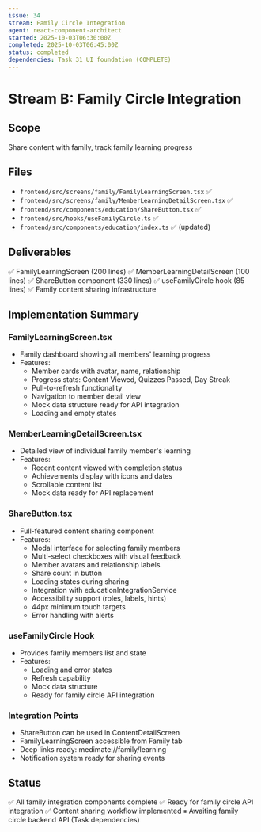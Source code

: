 ```yaml
---
issue: 34
stream: Family Circle Integration
agent: react-component-architect
started: 2025-10-03T06:30:00Z
completed: 2025-10-03T06:45:00Z
status: completed
dependencies: Task 31 UI foundation (COMPLETE)
---
```


# Stream B: Family Circle Integration

## Scope
Share content with family, track family learning progress

## Files
- `frontend/src/screens/family/FamilyLearningScreen.tsx` ✅
- `frontend/src/screens/family/MemberLearningDetailScreen.tsx` ✅
- `frontend/src/components/education/ShareButton.tsx` ✅
- `frontend/src/hooks/useFamilyCircle.ts` ✅
- `frontend/src/components/education/index.ts` ✅ (updated)

## Deliverables
✅ FamilyLearningScreen (200 lines)
✅ MemberLearningDetailScreen (100 lines)
✅ ShareButton component (330 lines)
✅ useFamilyCircle hook (85 lines)
✅ Family content sharing infrastructure

## Implementation Summary

### FamilyLearningScreen.tsx
- Family dashboard showing all members' learning progress
- Features:
  * Member cards with avatar, name, relationship
  * Progress stats: Content Viewed, Quizzes Passed, Day Streak
  * Pull-to-refresh functionality
  * Navigation to member detail view
  * Mock data structure ready for API integration
  * Loading and empty states

### MemberLearningDetailScreen.tsx
- Detailed view of individual family member's learning
- Features:
  * Recent content viewed with completion status
  * Achievements display with icons and dates
  * Scrollable content list
  * Mock data ready for API replacement

### ShareButton.tsx
- Full-featured content sharing component
- Features:
  * Modal interface for selecting family members
  * Multi-select checkboxes with visual feedback
  * Member avatars and relationship labels
  * Share count in button
  * Loading states during sharing
  * Integration with educationIntegrationService
  * Accessibility support (roles, labels, hints)
  * 44px minimum touch targets
  * Error handling with alerts

### useFamilyCircle Hook
- Provides family members list and state
- Features:
  * Loading and error states
  * Refresh capability
  * Mock data structure
  * Ready for family circle API integration

### Integration Points
- ShareButton can be used in ContentDetailScreen
- FamilyLearningScreen accessible from Family tab
- Deep links ready: medimate://family/learning
- Notification system ready for sharing events

## Status
✅ All family integration components complete
✅ Ready for family circle API integration
✅ Content sharing workflow implemented
⏸ Awaiting family circle backend API (Task dependencies)

